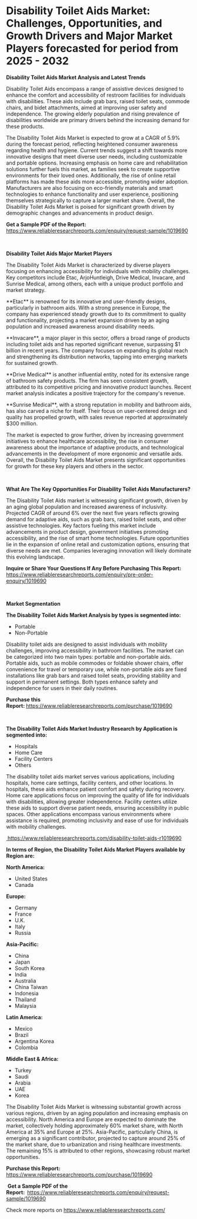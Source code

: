 <p><h1>Disability Toilet Aids Market: Challenges, Opportunities, and Growth Drivers and Major Market Players forecasted for period from 2025 - 2032</h1></p><p><strong>Disability Toilet Aids Market Analysis and Latest Trends</strong></p>
<p><p>Disability Toilet Aids encompass a range of assistive devices designed to enhance the comfort and accessibility of restroom facilities for individuals with disabilities. These aids include grab bars, raised toilet seats, commode chairs, and bidet attachments, aimed at improving user safety and independence. The growing elderly population and rising prevalence of disabilities worldwide are primary drivers behind the increasing demand for these products. </p><p>The Disability Toilet Aids Market is expected to grow at a CAGR of 5.9% during the forecast period, reflecting heightened consumer awareness regarding health and hygiene. Current trends suggest a shift towards more innovative designs that meet diverse user needs, including customizable and portable options. Increasing emphasis on home care and rehabilitation solutions further fuels this market, as families seek to create supportive environments for their loved ones. Additionally, the rise of online retail platforms has made these aids more accessible, promoting wider adoption. Manufacturers are also focusing on eco-friendly materials and smart technologies to enhance functionality and user experience, positioning themselves strategically to capture a larger market share. Overall, the Disability Toilet Aids Market is poised for significant growth driven by demographic changes and advancements in product design.</p></p>
<p><strong>Get a Sample PDF of the Report:&nbsp;</strong> <a href="https://www.reliableresearchreports.com/enquiry/request-sample/1019690?utm_campaign=2098&utm_medium=2&utm_source=Github&utm_content=ia&utm_term=05042025&utm_id=disability-toilet-aids">https://www.reliableresearchreports.com/enquiry/request-sample/1019690</a></p>
<p>&nbsp;</p>
<p><strong>Disability Toilet Aids Major Market Players</strong></p>
<p><p>The Disability Toilet Aids Market is characterized by diverse players focusing on enhancing accessibility for individuals with mobility challenges. Key competitors include Etac, ArjoHuntleigh, Drive Medical, Invacare, and Sunrise Medical, among others, each with a unique product portfolio and market strategy.</p><p>**Etac** is renowned for its innovative and user-friendly designs, particularly in bathroom aids. With a strong presence in Europe, the company has experienced steady growth due to its commitment to quality and functionality, projecting a market expansion driven by an aging population and increased awareness around disability needs.</p><p>**Invacare**, a major player in this sector, offers a broad range of products including toilet aids and has reported significant revenue, surpassing $1 billion in recent years. The company focuses on expanding its global reach and strengthening its distribution networks, tapping into emerging markets for sustained growth.</p><p>**Drive Medical** is another influential entity, noted for its extensive range of bathroom safety products. The firm has seen consistent growth, attributed to its competitive pricing and innovative product launches. Recent market analysis indicates a positive trajectory for the company's revenue.</p><p>**Sunrise Medical**, with a strong reputation in mobility and bathroom aids, has also carved a niche for itself. Their focus on user-centered design and quality has propelled growth, with sales revenue reported at approximately $300 million.</p><p>The market is expected to grow further, driven by increasing government initiatives to enhance healthcare accessibility, the rise in consumer awareness about the importance of adaptive products, and technological advancements in the development of more ergonomic and versatile aids. Overall, the Disability Toilet Aids Market presents significant opportunities for growth for these key players and others in the sector.</p></p>
<p>&nbsp;</p>
<p><strong>What Are The Key Opportunities For Disability Toilet Aids Manufacturers?</strong></p>
<p><p>The Disability Toilet Aids market is witnessing significant growth, driven by an aging global population and increased awareness of inclusivity. Projected CAGR of around 6% over the next five years reflects growing demand for adaptive aids, such as grab bars, raised toilet seats, and other assistive technologies. Key factors fueling this market include advancements in product design, government initiatives promoting accessibility, and the rise of smart home technologies. Future opportunities lie in the expansion of online retail and customization options, ensuring that diverse needs are met. Companies leveraging innovation will likely dominate this evolving landscape.</p></p>
<p><strong>Inquire or Share Your Questions If Any Before Purchasing This Report:</strong> <a href="https://www.reliableresearchreports.com/enquiry/pre-order-enquiry/1019690?utm_campaign=2098&utm_medium=2&utm_source=Github&utm_content=ia&utm_term=05042025&utm_id=disability-toilet-aids">https://www.reliableresearchreports.com/enquiry/pre-order-enquiry/1019690</a></p>
<p>&nbsp;</p>
<p><strong>Market Segmentation</strong></p>
<p><strong>The Disability Toilet Aids Market Analysis by types is segmented into:</strong></p>
<p><ul><li>Portable</li><li>Non-Portable</li></ul></p>
<p><p>Disability toilet aids are designed to assist individuals with mobility challenges, improving accessibility in bathroom facilities. The market can be categorized into two main types: portable and non-portable aids. Portable aids, such as mobile commodes or foldable shower chairs, offer convenience for travel or temporary use, while non-portable aids are fixed installations like grab bars and raised toilet seats, providing stability and support in permanent settings. Both types enhance safety and independence for users in their daily routines.</p></p>
<p><strong>Purchase this Report:&nbsp;</strong><a href="https://www.reliableresearchreports.com/purchase/1019690?utm_campaign=2098&utm_medium=2&utm_source=Github&utm_content=ia&utm_term=05042025&utm_id=disability-toilet-aids">https://www.reliableresearchreports.com/purchase/1019690</a></p>
<p>&nbsp;</p>
<p><strong>The Disability Toilet Aids Market Industry Research by Application is segmented into:</strong></p>
<p><ul><li>Hospitals</li><li>Home Care</li><li>Facility Centers</li><li>Others</li></ul></p>
<p><p>The disability toilet aids market serves various applications, including hospitals, home care settings, facility centers, and other locations. In hospitals, these aids enhance patient comfort and safety during recovery. Home care applications focus on improving the quality of life for individuals with disabilities, allowing greater independence. Facility centers utilize these aids to support diverse patient needs, ensuring accessibility in public spaces. Other applications encompass various environments where assistance is required, promoting inclusivity and ease of use for individuals with mobility challenges.</p></p>
<p><a href="https://www.reliableresearchreports.com/disability-toilet-aids-r1019690?utm_campaign=2098&utm_medium=2&utm_source=Github&utm_content=ia&utm_term=05042025&utm_id=disability-toilet-aids">&nbsp;https://www.reliableresearchreports.com/disability-toilet-aids-r1019690</a></p>
<p><strong>In terms of Region, the Disability Toilet Aids Market Players available by Region are:</strong></p>
<p>
    <p> <strong> North America: </strong>
        <ul>
            <li>United States</li>
            <li>Canada</li>
        </ul>
        </p> 
    <p> <strong> Europe: </strong>
        <ul>
            <li>Germany</li>
            <li>France</li>
            <li>U.K.</li>
            <li>Italy</li>
            <li>Russia</li>
        </ul>
        </p> 
    <p> <strong> Asia-Pacific: </strong>
        <ul>
            <li>China</li>
            <li>Japan</li>
            <li>South Korea</li>
            <li>India</li>
            <li>Australia</li>
            <li>China Taiwan</li>
            <li>Indonesia</li>
            <li>Thailand</li>
            <li>Malaysia</li>
        </ul>
        </p> 
    <p> <strong> Latin America: </strong>
        <ul>
            <li>Mexico</li>
            <li>Brazil</li>
            <li>Argentina Korea</li>
            <li>Colombia</li>
        </ul>
        </p> 
    <p> <strong> Middle East & Africa: </strong>
        <ul>
            <li>Turkey</li>
            <li>Saudi</li>
            <li>Arabia</li>
            <li>UAE</li>
            <li>Korea</li>
        </ul>
    </p>
    </p>
<p><p>The Disability Toilet Aids Market is witnessing substantial growth across various regions, driven by an aging population and increasing emphasis on accessibility. North America and Europe are expected to dominate the market, collectively holding approximately 60% market share, with North America at 35% and Europe at 25%. Asia-Pacific, particularly China, is emerging as a significant contributor, projected to capture around 25% of the market share, due to urbanization and rising healthcare investments. The remaining 15% is attributed to other regions, showcasing robust market opportunities.</p></p>
<p><strong>Purchase this Report: </strong><a href="https://www.reliableresearchreports.com/purchase/1019690?utm_campaign=2098&utm_medium=2&utm_source=Github&utm_content=ia&utm_term=05042025&utm_id=disability-toilet-aids">https://www.reliableresearchreports.com/purchase/1019690</a></p>
<p>&nbsp;<strong>Get a Sample PDF of the Report:&nbsp;&nbsp;</strong><a href="https://www.reliableresearchreports.com/enquiry/request-sample/1019690?utm_campaign=2098&utm_medium=2&utm_source=Github&utm_content=ia&utm_term=05042025&utm_id=disability-toilet-aids">https://www.reliableresearchreports.com/enquiry/request-sample/1019690</a></p>
<p><strong></strong></p>
<p>Check more reports on <a href="https://www.reliableresearchreports.com/?utm_campaign=2098&utm_medium=2&utm_source=Github&utm_content=ia&utm_term=05042025&utm_id=disability-toilet-aids">https://www.reliableresearchreports.com/</a></p>